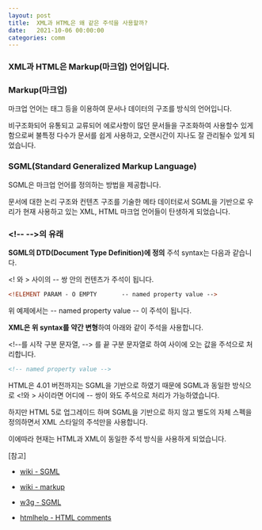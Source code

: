 ```yaml
---
layout: post
title:  XML과 HTML은 왜 같은 주석을 사용할까?
date:   2021-10-06 00:00:00
categories: comm
---
```


### XML과 HTML은 Markup(마크업) 언어입니다.



### Markup(마크업)

마크업 언어는 태그 등을 이용하여 문서나 데이터의 구조를 방식의 언어입니다.

비구조화되어 유통되고 교류되어 에로사항이 많던 문서들을 구조화하여 사용할수 있게 함으로써 불특정 다수가 문서를 쉽게 사용하고, 오랜시간이 지나도 잘 관리될수 있게 되었습니다.



### SGML(Standard Generalized Markup Language)

SGML은 마크업 언어를 정의하는 방법을 제공합니다. 

문서에 대한 논리 구조와 컨텐츠 구조를 기술한 메타 데이터로서 SGML을 기반으로 우리가 현재 사용하고 있는 XML, HTML 마크업 언어들이 탄생하게 되었습니다.



### \<!-- -->의 유래

**SGML의 DTD(Document Type Definition)에 정의** 주석 syntax는 다음과 같습니다.

<! 와 > 사이의 -- 쌍 안의 컨텐츠가 주석이 됩니다.

```html
<!ELEMENT PARAM - O EMPTY       -- named property value -->
```

위 예제에서는  -- named property value -- 이 주석이 됩니다.



**XML은 위 syntax를 약간 변형**하여 아래와 같이 주석을 사용합니다.

\<!--를 시작 구분 문자열, --> 를 끝 구분 문자열로 하여 사이에 오는 값을 주석으로 처리합니다.

```xml
<!-- named property value -->
```



HTML은 4.01 버전까지는 SGML을 기반으로 하였기 때문에 SGML과 동일한 방식으로 <!와 > 사이라면 어디에 -- 쌍이 와도 주석으로 처리가 가능하였습니다.

하지만 HTML 5로 업그레이드 하며 SGML을 기반으로 하지 않고 별도의 자체 스펙을 정의하면서 XML 스타일의 주석만을 사용합니다.



이에따라 현재는 HTML과 XML이 동일한 주석 방식을 사용하게 되었습니다.



[참고]

- [wiki - SGML](https://en.wikipedia.org/wiki/Standard_Generalized_Markup_Language)
- [wiki - markup](https://en.wikipedia.org/wiki/Markup_language)

- [w3g - SGML](https://www.w3.org/TR/WD-html40-970917/intro/sgmltut.html)

- [htmlhelp - HTML comments](https://www.htmlhelp.com/reference/wilbur/misc/comment.html)